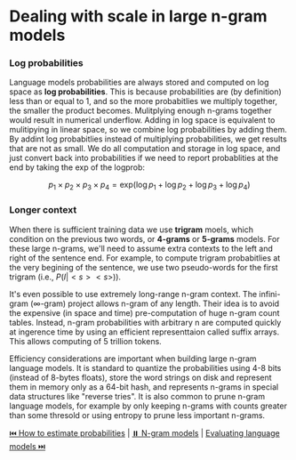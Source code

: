 # Dealing with scale in large n-gram models

### Log probabilities

Language models probabilities are always stored and computed on log space as **log probabilities**. This is because probabilities are (by definition) less than or equal to 1, and so the more probabitlies we multiply together, the smaller the product becomes. Mulitplying enough n-grams together would result in numerical underflow. Adding in log space is equivalent to mulitipying in linear space, so we combine log probabilities by adding them. By addint log probabitlies instead of multiplying probabilities, we get results that are not as small. We do all computation and storage in log space, and just convert back into probabilities if we need to report probablities at the end by taking the exp of the logprob:

$$p_1 \times p_2 \times p_3 \times p_4 = \exp_{}(\log{p_1} + \log{p_2} + \log{p_3} + \log{p_4})$$

### Longer context

When there is sufficient training data we use **trigram** moels, which condition on the previous two words, or **4-grams** or **5-grams** models. For these large n-grams, we'll need to assume extra contexts to the left and right of the sentence end. For example, to compute trigram probabitlies at the very begining of the sentence, we use two pseudo-words for the first trigram (i.e., $P \left(I | \lt{s}\gt \lt{s}\gt \right)$).

It's even possible to use extremely long-range n-gram context. The infini-gram ($\infty$-gram) project allows n-gram of any length. Their idea is to avoid the expensive (in space and time) pre-computation of huge n-gram count tables. Instead, n-gram probabilities with arbitrary n are computed quickly at ingerence time by using an efficient representtaion called suffix arrays. This allows computing of 5 trillion tokens.


Efficiency considerations are important when building large n-gram language models. It is standard to quantize the probabilities using 4-8 bits (instead of 8-bytes floats), store the word strings on disk and represent them in memory only as a 64-bit hash, and represents n-grams in special data structures like "reverse tries". It is also common to prune n-gram language models, for example by only keeping n-grams with counts greater than some thresold or using entropy to prune less important n-grams.

[⏮️ How to estimate probabilities](how-to-estimate-probabilities.md) | [⏸️ N-gram models](README.md) |
 [Evaluating language models ⏭️](evaluating-language-models.md)